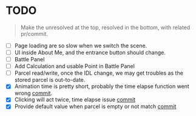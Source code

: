 
# TODO

> Make the unresolved at the top, resolved in the bottom, with related pr/commit.

- [ ] Page loading are so slow when we switch the scene.
- [ ] UI inside About Me, and the entrance button should change.
- [ ] Battle Panel
- [ ] Add Calculation and usable Point in Battle Panel
- [ ] Parcel read/write, once the IDL change, we may get troubles as the stored parcel is out-to-date.
- [X] Animation time is pretty short, probably the time elapse function went wrong [commit](https://github.com/Leteno/JingKe/commit/a661b17c6c706c8259a72f9a313df1ce699cd96d).
- [X] Clicking will act twice, time elapse issue [commit](https://github.com/Leteno/JingKe/commit/85866060f6eabd2fedeebfa08959751966af5bea)
- [X] Provide default value when parcel is empty or not match [commit](https://github.com/Leteno/JingKe/commit/ab0e00ae21ff73562bd02aa717ba279fca59586a)
